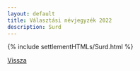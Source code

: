 ```yaml
---
layout: default
title: Választási névjegyzék 2022
description: Surd
---
```


{% include settlementHTMLs/Surd.html %}

[Vissza](../)